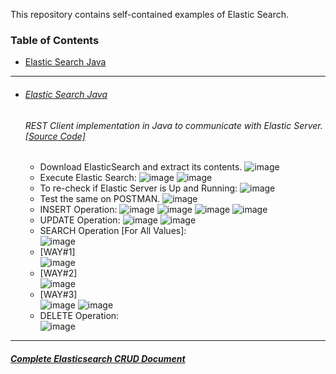 This repository contains self-contained examples of Elastic Search.
### Table of Contents
  - <a href='#elastic-search-java'>Elastic Search Java</a> 

<hr>


- ###### [Elastic Search Java](https://github.com/rahulvaish/ElasticSearch/tree/ElasticSearchJava) 
   ###### REST Client implementation in Java to communicate with Elastic Server. [[Source Code]](https://github.com/rahulvaish/ElasticSearch/tree/ElasticSearchJava) 
  -  Download ElasticSearch and extract its contents.
  ![image](https://user-images.githubusercontent.com/689226/49922686-74744200-fed7-11e8-9ee0-408d4dc22e0f.png)
  -  Execute Elastic Search:
  ![image](https://user-images.githubusercontent.com/689226/50343265-2b159980-054c-11e9-89bf-42a4b77effaa.png)
  ![image](https://user-images.githubusercontent.com/689226/49922805-c7e69000-fed7-11e8-8325-91984876fc72.png)
  -  To re-check if Elastic Server is Up and Running:
![image](https://user-images.githubusercontent.com/689226/50343367-92cbe480-054c-11e9-910e-744f21de67f1.png)
  -  Test the same on POSTMAN.
![image](https://user-images.githubusercontent.com/689226/49923846-b9e63e80-feda-11e8-9753-8d8106ce28bb.png)
  -  INSERT Operation:
  ![image](https://user-images.githubusercontent.com/689226/50343453-f35b2180-054c-11e9-845a-e512761ad6a8.png)
  ![image](https://user-images.githubusercontent.com/689226/49922818-d2088e80-fed7-11e8-9310-017b26bc8394.png)
  ![image](https://user-images.githubusercontent.com/689226/49922822-d46ae880-fed7-11e8-970d-f974f9cf9524.png)
  ![image](https://user-images.githubusercontent.com/689226/49922827-d6cd4280-fed7-11e8-99ad-7107bdf65f44.png)
  -  UPDATE Operation:
![image](https://user-images.githubusercontent.com/689226/50343645-b6435f00-054d-11e9-9981-bbcf5c0c9633.png)
![image](https://user-images.githubusercontent.com/689226/49922841-dd5bba00-fed7-11e8-9125-f7856abb5723.png)
  -  SEARCH Operation [For All Values]:<br/>
![image](https://user-images.githubusercontent.com/689226/49922857-e056aa80-fed7-11e8-9449-dff0d942c287.png)
  -  [WAY#1]<br/>
  ![image](https://user-images.githubusercontent.com/689226/49922879-e3ea3180-fed7-11e8-8435-14a28788bc3e.png)
  -  [WAY#2]<br/>
  ![image](https://user-images.githubusercontent.com/689226/49922896-e64c8b80-fed7-11e8-8f87-616ecad34e19.png)
  -  [WAY#3]<br/>
  ![image](https://user-images.githubusercontent.com/689226/49922904-e8aee580-fed7-11e8-9c18-5ba6427fc1ad.png)
  ![image](https://user-images.githubusercontent.com/689226/49922910-eba9d600-fed7-11e8-8c00-c67dbd9cc158.png)
  - DELETE Operation:<br/>
![image](https://user-images.githubusercontent.com/689226/49922914-efd5f380-fed7-11e8-913d-6ccc93286798.png)



<hr>

##### [Complete Elasticsearch CRUD Document](https://github.com/rahulvaish/ReferenceDocuments/tree/master/UnderstandingElasticsearch)


